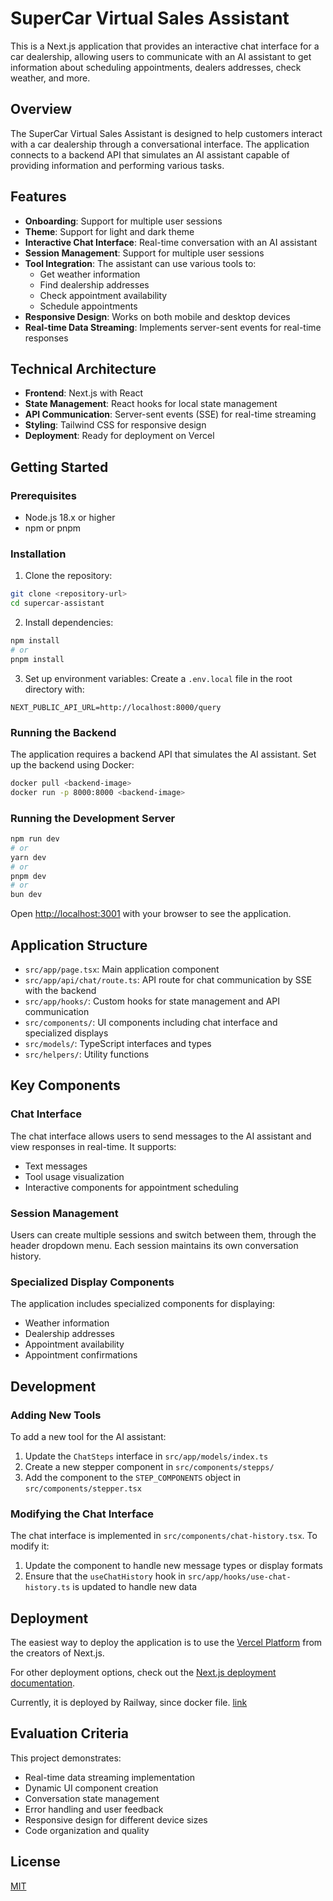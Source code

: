 # SuperCar Virtual Sales Assistant

This is a Next.js application that provides an interactive chat interface for a car dealership, allowing users to communicate with an AI assistant to get information about scheduling appointments, dealers addresses, check weather, and more.

## Overview

The SuperCar Virtual Sales Assistant is designed to help customers interact with a car dealership through a conversational interface. The application connects to a backend API that simulates an AI assistant capable of providing information and performing various tasks.

## Features

- **Onboarding**: Support for multiple user sessions
- **Theme**: Support for light and dark theme
- **Interactive Chat Interface**: Real-time conversation with an AI assistant
- **Session Management**: Support for multiple user sessions
- **Tool Integration**: The assistant can use various tools to:
  - Get weather information
  - Find dealership addresses
  - Check appointment availability
  - Schedule appointments
- **Responsive Design**: Works on both mobile and desktop devices
- **Real-time Data Streaming**: Implements server-sent events for real-time responses

## Technical Architecture

- **Frontend**: Next.js with React
- **State Management**: React hooks for local state management
- **API Communication**: Server-sent events (SSE) for real-time streaming
- **Styling**: Tailwind CSS for responsive design
- **Deployment**: Ready for deployment on Vercel

## Getting Started

### Prerequisites

- Node.js 18.x or higher
- npm or pnpm

### Installation

1. Clone the repository:

```bash
git clone <repository-url>
cd supercar-assistant
```

2. Install dependencies:

```bash
npm install
# or
pnpm install
```

3. Set up environment variables:
   Create a `.env.local` file in the root directory with:

```
NEXT_PUBLIC_API_URL=http://localhost:8000/query
```

### Running the Backend

The application requires a backend API that simulates the AI assistant. Set up the backend using Docker:

```bash
docker pull <backend-image>
docker run -p 8000:8000 <backend-image>
```

### Running the Development Server

```bash
npm run dev
# or
yarn dev
# or
pnpm dev
# or
bun dev
```

Open [http://localhost:3001](http://localhost:3001) with your browser to see the application.

## Application Structure

- `src/app/page.tsx`: Main application component
- `src/app/api/chat/route.ts`: API route for chat communication by SSE with the backend
- `src/app/hooks/`: Custom hooks for state management and API communication
- `src/components/`: UI components including chat interface and specialized displays
- `src/models/`: TypeScript interfaces and types
- `src/helpers/`: Utility functions

## Key Components

### Chat Interface

The chat interface allows users to send messages to the AI assistant and view responses in real-time. It supports:

- Text messages
- Tool usage visualization
- Interactive components for appointment scheduling

### Session Management

Users can create multiple sessions and switch between them, through the header dropdown menu. Each session maintains its own conversation history.

### Specialized Display Components

The application includes specialized components for displaying:

- Weather information
- Dealership addresses
- Appointment availability
- Appointment confirmations

## Development

### Adding New Tools

To add a new tool for the AI assistant:

1. Update the `ChatSteps` interface in `src/app/models/index.ts`
2. Create a new stepper component in `src/components/stepps/`
3. Add the component to the `STEP_COMPONENTS` object in `src/components/stepper.tsx`

### Modifying the Chat Interface

The chat interface is implemented in `src/components/chat-history.tsx`. To modify it:

1. Update the component to handle new message types or display formats
2. Ensure that the `useChatHistory` hook in `src/app/hooks/use-chat-history.ts` is updated to handle new data

## Deployment

The easiest way to deploy the application is to use the [Vercel Platform](https://vercel.com/new) from the creators of Next.js.

For other deployment options, check out the [Next.js deployment documentation](https://nextjs.org/docs/app/building-your-application/deploying).

Currently, it is deployed by Railway, since docker file. [link](https://frontend-production-842f.up.railway.app/)

## Evaluation Criteria

This project demonstrates:

- Real-time data streaming implementation
- Dynamic UI component creation
- Conversation state management
- Error handling and user feedback
- Responsive design for different device sizes
- Code organization and quality

## License

[MIT](LICENSE)
